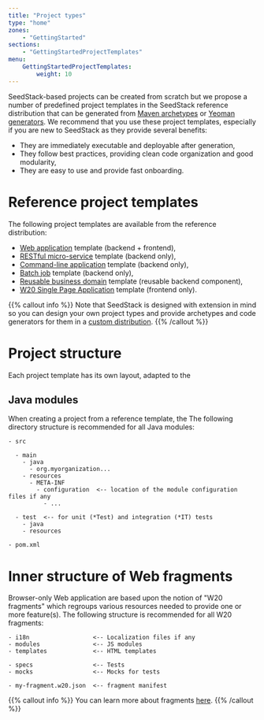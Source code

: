 ```yaml
---
title: "Project types"
type: "home"
zones:
    - "GettingStarted"
sections:
    - "GettingStartedProjectTemplates"
menu:
    GettingStartedProjectTemplates:
        weight: 10
---
```


SeedStack-based projects can be created from scratch but we propose a number of predefined project templates in the SeedStack
reference distribution that can be generated from [Maven archetypes](https://maven.apache.org/guides/introduction/introduction-to-archetypes.html)
or [Yeoman generators](http://yeoman.io/).<!--more--> We recommend that you use these project templates, especially if you are
new to SeedStack as they provide several benefits:

* They are immediately executable and deployable after generation,
* They follow best practices, providing clean code organization and good modularity,
* They are easy to use and provide fast onboarding.

# Reference project templates

The following project templates are available from the reference distribution:

* [Web application](web) template (backend + frontend),
* [RESTful micro-service](rest) template (backend only),
* [Command-line application](cli) template (backend only),
* [Batch job](batch) template (backend only),
* [Reusable business domain](domain) template (reusable backend component),
* [W20 Single Page Application](w20) template (frontend only).

{{% callout info %}}
Note that SeedStack is designed with extension in mind so you can design your own project types and provide archetypes
and code generators for them in a [custom distribution](../distribution/create-your-own).
{{% /callout %}}

# Project structure

Each project template has its own layout, adapted to the

## Java modules

When creating a project from a reference template, the
The following directory structure is recommended for all Java modules:

```plain
- src

  - main
    - java
      - org.myorganization... 
    - resources
      - META-INF
        - configuration  <-- location of the module configuration files if any
          - ...
          
  - test  <-- for unit (*Test) and integration (*IT) tests
    - java
    - resources
    
- pom.xml
```

# Inner structure of Web fragments

Browser-only Web application are based upon the notion of "W20 fragments" which regroups various resources needed to provide
one or more feature(s). The following structure is recommended for all W20 fragments:

```plain
- i18n                  <-- Localization files if any
- modules               <-- JS modules
- templates             <-- HTML templates
                        
- specs                 <-- Tests
- mocks                 <-- Mocks for tests

- my-fragment.w20.json  <-- fragment manifest 
```

{{% callout info %}}
You can learn more about fragments [here](/docs/w20/manual).
{{% /callout %}}
